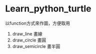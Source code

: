 # Learn_python_turtle

以function方式來作圖，方便取用

1. draw_line 畫線
2. draw_circle 畫圓
3. draw_semicircle 畫半圓